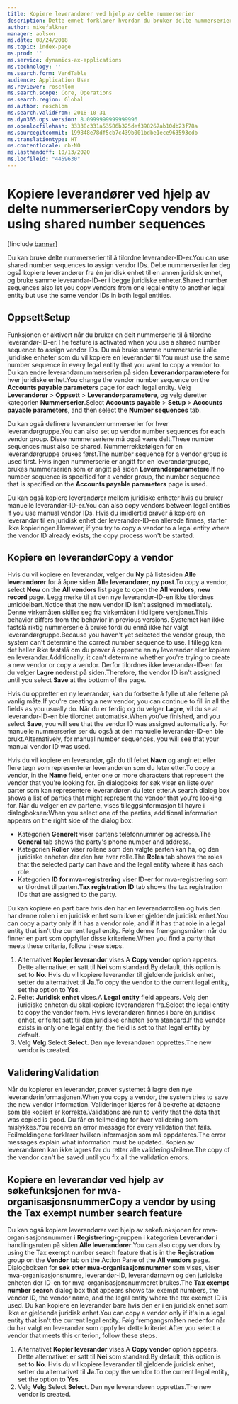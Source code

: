 ```yaml
---
title: Kopiere leverandører ved hjelp av delte nummerserier
description: Dette emnet forklarer hvordan du bruker delte nummerserier til å kopiere en leverandør til en annen juridisk enhet og samtidig beholde samme leverandør-ID.
author: mikefalkner
manager: aolson
ms.date: 08/24/2018
ms.topic: index-page
ms.prod: ''
ms.service: dynamics-ax-applications
ms.technology: ''
ms.search.form: VendTable
audience: Application User
ms.reviewer: roschlom
ms.search.scope: Core, Operations
ms.search.region: Global
ms.author: roschlom
ms.search.validFrom: 2018-10-31
ms.dyn365.ops.version: 8.0999999999999996
ms.openlocfilehash: 33338c331a53586b325def398267ab10db23f78a
ms.sourcegitcommit: 199848e78df5cb7c439b001bdbe1ece963593cdb
ms.translationtype: HT
ms.contentlocale: nb-NO
ms.lasthandoff: 10/13/2020
ms.locfileid: "4459630"
---
```

# <a name="copy-vendors-by-using-shared-number-sequences"></a><span data-ttu-id="eb1af-103">Kopiere leverandører ved hjelp av delte nummerserier</span><span class="sxs-lookup"><span data-stu-id="eb1af-103">Copy vendors by using shared number sequences</span></span>

[!include [banner](../includes/banner.md)]

<span data-ttu-id="eb1af-104">Du kan bruke delte nummerserier til å tilordne leverandør-ID-er.</span><span class="sxs-lookup"><span data-stu-id="eb1af-104">You can use shared number sequences to assign vendor IDs.</span></span> <span data-ttu-id="eb1af-105">Delte nummerserier lar deg også kopiere leverandører fra én juridisk enhet til en annen juridisk enhet, og bruke samme leverandør-ID-er i begge juridiske enheter.</span><span class="sxs-lookup"><span data-stu-id="eb1af-105">Shared number sequences also let you copy vendors from one legal entity to another legal entity but use the same vendor IDs in both legal entities.</span></span>

## <a name="setup"></a><span data-ttu-id="eb1af-106">Oppsett</span><span class="sxs-lookup"><span data-stu-id="eb1af-106">Setup</span></span>

<span data-ttu-id="eb1af-107">Funksjonen er aktivert når du bruker en delt nummerserie til å tilordne leverandør-ID-er.</span><span class="sxs-lookup"><span data-stu-id="eb1af-107">The feature is activated when you use a shared number sequence to assign vendor IDs.</span></span> <span data-ttu-id="eb1af-108">Du må bruke samme nummerserie i alle juridiske enheter som du vil kopiere en leverandør til.</span><span class="sxs-lookup"><span data-stu-id="eb1af-108">You must use the same number sequence in every legal entity that you want to copy a vendor to.</span></span> <span data-ttu-id="eb1af-109">Du kan endre leverandørnummerserien på siden **Leverandørparametere** for hver juridiske enhet.</span><span class="sxs-lookup"><span data-stu-id="eb1af-109">You change the vendor number sequence on the **Accounts payable parameters** page for each legal entity.</span></span> <span data-ttu-id="eb1af-110">Velg **Leverandører** \> **Oppsett** \> **Leverandørparametere**, og velg deretter kategorien **Nummerserier**.</span><span class="sxs-lookup"><span data-stu-id="eb1af-110">Select **Accounts payable** \> **Setup** \> **Accounts payable parameters**, and then select the **Number sequences** tab.</span></span>

<span data-ttu-id="eb1af-111">Du kan også definere leverandørnummerserier for hver leverandørgruppe.</span><span class="sxs-lookup"><span data-stu-id="eb1af-111">You can also set up vendor number sequences for each vendor group.</span></span> <span data-ttu-id="eb1af-112">Disse nummerseriene må også være delt.</span><span class="sxs-lookup"><span data-stu-id="eb1af-112">These number sequences must also be shared.</span></span> <span data-ttu-id="eb1af-113">Nummerrekkefølgen for en leverandørgruppe brukes først.</span><span class="sxs-lookup"><span data-stu-id="eb1af-113">The number sequence for a vendor group is used first.</span></span> <span data-ttu-id="eb1af-114">Hvis ingen nummerserie er angitt for en leverandørgruppe, brukes nummerserien som er angitt på siden **Leverandørparametere**.</span><span class="sxs-lookup"><span data-stu-id="eb1af-114">If no number sequence is specified for a vendor group, the number sequence that is specified on the **Accounts payable parameters** page is used.</span></span>

<span data-ttu-id="eb1af-115">Du kan også kopiere leverandører mellom juridiske enheter hvis du bruker manuelle leverandør-ID-er.</span><span class="sxs-lookup"><span data-stu-id="eb1af-115">You can also copy vendors between legal entities if you use manual vendor IDs.</span></span> <span data-ttu-id="eb1af-116">Hvis du imidlertid prøver å kopiere en leverandør til en juridisk enhet der leverandør-ID-en allerede finnes, starter ikke kopieringen.</span><span class="sxs-lookup"><span data-stu-id="eb1af-116">However, if you try to copy a vendor to a legal entity where the vendor ID already exists, the copy process won't be started.</span></span>

## <a name="copy-a-vendor"></a><span data-ttu-id="eb1af-117">Kopiere en leverandør</span><span class="sxs-lookup"><span data-stu-id="eb1af-117">Copy a vendor</span></span>

<span data-ttu-id="eb1af-118">Hvis du vil kopiere en leverandør, velger du **Ny** på listesiden **Alle leverandører** for å åpne siden **Alle leverandører, ny post**.</span><span class="sxs-lookup"><span data-stu-id="eb1af-118">To copy a vendor, select **New** on the **All vendors** list page to open the **All vendors, new record** page.</span></span> <span data-ttu-id="eb1af-119">Legg merke til at den nye leverandør-ID-en ikke tilordnes umiddelbart.</span><span class="sxs-lookup"><span data-stu-id="eb1af-119">Notice that the new vendor ID isn't assigned immediately.</span></span> <span data-ttu-id="eb1af-120">Denne virkemåten skiller seg fra virkemåten i tidligere versjoner.</span><span class="sxs-lookup"><span data-stu-id="eb1af-120">This behavior differs from the behavior in previous versions.</span></span> <span data-ttu-id="eb1af-121">Systemet kan ikke fastslå riktig nummerserie å bruke fordi du ennå ikke har valgt leverandørgruppe.</span><span class="sxs-lookup"><span data-stu-id="eb1af-121">Because you haven't yet selected the vendor group, the system can't determine the correct number sequence to use.</span></span> <span data-ttu-id="eb1af-122">I tillegg kan det heller ikke fastslå om du prøver å opprette en ny leverandør eller kopiere en leverandør.</span><span class="sxs-lookup"><span data-stu-id="eb1af-122">Additionally, it can't determine whether you're trying to create a new vendor or copy a vendor.</span></span> <span data-ttu-id="eb1af-123">Derfor tilordnes ikke leverandør-ID-en før du velger **Lagre** nederst på siden.</span><span class="sxs-lookup"><span data-stu-id="eb1af-123">Therefore, the vendor ID isn't assigned until you select **Save** at the bottom of the page.</span></span>

<span data-ttu-id="eb1af-124">Hvis du oppretter en ny leverandør, kan du fortsette å fylle ut alle feltene på vanlig måte.</span><span class="sxs-lookup"><span data-stu-id="eb1af-124">If you're creating a new vendor, you can continue to fill in all the fields as you usually do.</span></span> <span data-ttu-id="eb1af-125">Når du er ferdig og du velger **Lagre**, vil du se at leverandør-ID-en ble tilordnet automatisk.</span><span class="sxs-lookup"><span data-stu-id="eb1af-125">When you've finished, and you select **Save**, you will see that the vendor ID was assigned automatically.</span></span> <span data-ttu-id="eb1af-126">For manuelle nummerserier ser du også at den manuelle leverandør-ID-en ble brukt.</span><span class="sxs-lookup"><span data-stu-id="eb1af-126">Alternatively, for manual number sequences, you will see that your manual vendor ID was used.</span></span>

<span data-ttu-id="eb1af-127">Hvis du vil kopiere en leverandør, går du til feltet **Navn** og angir ett eller flere tegn som representerer leverandøren som du leter etter.</span><span class="sxs-lookup"><span data-stu-id="eb1af-127">To copy a vendor, in the **Name** field, enter one or more characters that represent the vendor that you're looking for.</span></span> <span data-ttu-id="eb1af-128">En dialogboks for søk viser en liste over parter som kan representere leverandøren du leter etter.</span><span class="sxs-lookup"><span data-stu-id="eb1af-128">A search dialog box shows a list of parties that might represent the vendor that you're looking for.</span></span> <span data-ttu-id="eb1af-129">Når du velger en av partene, vises tilleggsinformasjon til høyre i dialogboksen:</span><span class="sxs-lookup"><span data-stu-id="eb1af-129">When you select one of the parties, additional information appears on the right side of the dialog box:</span></span>

- <span data-ttu-id="eb1af-130">Kategorien **Generelt** viser partens telefonnummer og adresse.</span><span class="sxs-lookup"><span data-stu-id="eb1af-130">The **General** tab shows the party's phone number and address.</span></span>
- <span data-ttu-id="eb1af-131">Kategorien **Roller** viser rollene som den valgte parten kan ha, og den juridiske enheten der den har hver rolle.</span><span class="sxs-lookup"><span data-stu-id="eb1af-131">The **Roles** tab shows the roles that the selected party can have and the legal entity where it has each role.</span></span>
- <span data-ttu-id="eb1af-132">Kategorien **ID for mva-registrering** viser ID-er for mva-registrering som er tilordnet til parten.</span><span class="sxs-lookup"><span data-stu-id="eb1af-132">**Tax registration ID** tab shows the tax registration IDs that are assigned to the party.</span></span>

<span data-ttu-id="eb1af-133">Du kan kopiere en part bare hvis den har en leverandørrollen og hvis den har denne rollen i en juridisk enhet som ikke er gjeldende juridisk enhet.</span><span class="sxs-lookup"><span data-stu-id="eb1af-133">You can copy a party only if it has a vendor role, and if it has that role in a legal entity that isn't the current legal entity.</span></span> <span data-ttu-id="eb1af-134">Følg denne fremgangsmåten når du finner en part som oppfyller disse kriteriene.</span><span class="sxs-lookup"><span data-stu-id="eb1af-134">When you find a party that meets these criteria, follow these steps.</span></span>

1. <span data-ttu-id="eb1af-135">Alternativet **Kopier leverandør** vises.</span><span class="sxs-lookup"><span data-stu-id="eb1af-135">A **Copy vendor** option appears.</span></span> <span data-ttu-id="eb1af-136">Dette alternativet er satt til **Nei** som standard.</span><span class="sxs-lookup"><span data-stu-id="eb1af-136">By default, this option is set to **No**.</span></span> <span data-ttu-id="eb1af-137">Hvis du vil kopiere leverandør til gjeldende juridisk enhet, setter du alternativet til **Ja**.</span><span class="sxs-lookup"><span data-stu-id="eb1af-137">To copy the vendor to the current legal entity, set the option to **Yes**.</span></span> 
2. <span data-ttu-id="eb1af-138">Feltet **Juridisk enhet** vises.</span><span class="sxs-lookup"><span data-stu-id="eb1af-138">A **Legal entity** field appears.</span></span> <span data-ttu-id="eb1af-139">Velg den juridiske enheten du skal kopiere leverandøren fra.</span><span class="sxs-lookup"><span data-stu-id="eb1af-139">Select the legal entity to copy the vendor from.</span></span> <span data-ttu-id="eb1af-140">Hvis leverandøren finnes i bare én juridisk enhet, er feltet satt til den juridiske enheten som standard.</span><span class="sxs-lookup"><span data-stu-id="eb1af-140">If the vendor exists in only one legal entity, the field is set to that legal entity by default.</span></span>
3. <span data-ttu-id="eb1af-141">Velg **Velg**.</span><span class="sxs-lookup"><span data-stu-id="eb1af-141">Select **Select**.</span></span> <span data-ttu-id="eb1af-142">Den nye leverandøren opprettes.</span><span class="sxs-lookup"><span data-stu-id="eb1af-142">The new vendor is created.</span></span>

## <a name="validation"></a><span data-ttu-id="eb1af-143">Validering</span><span class="sxs-lookup"><span data-stu-id="eb1af-143">Validation</span></span>

<span data-ttu-id="eb1af-144">Når du kopierer en leverandør, prøver systemet å lagre den nye leverandørinformasjonen.</span><span class="sxs-lookup"><span data-stu-id="eb1af-144">When you copy a vendor, the system tries to save the new vendor information.</span></span> <span data-ttu-id="eb1af-145">Valideringer kjøres for å bekrefte at dataene som ble kopiert er korrekte.</span><span class="sxs-lookup"><span data-stu-id="eb1af-145">Validations are run to verify that the data that was copied is good.</span></span> <span data-ttu-id="eb1af-146">Du får en feilmelding for hver validering som mislykkes.</span><span class="sxs-lookup"><span data-stu-id="eb1af-146">You receive an error message for every validation that fails.</span></span> <span data-ttu-id="eb1af-147">Feilmeldingene forklarer hvilken informasjon som må oppdateres.</span><span class="sxs-lookup"><span data-stu-id="eb1af-147">The error messages explain what information must be updated.</span></span> <span data-ttu-id="eb1af-148">Kopien av leverandøren kan ikke lagres før du retter alle valideringsfeilene.</span><span class="sxs-lookup"><span data-stu-id="eb1af-148">The copy of the vendor can't be saved until you fix all the validation errors.</span></span>

## <a name="copy-a-vendor-by-using-the-tax-exempt-number-search-feature"></a><span data-ttu-id="eb1af-149">Kopiere en leverandør ved hjelp av søkefunksjonen for mva-organisasjonsnummer</span><span class="sxs-lookup"><span data-stu-id="eb1af-149">Copy a vendor by using the Tax exempt number search feature</span></span>

<span data-ttu-id="eb1af-150">Du kan også kopiere leverandører ved hjelp av søkefunksjonen for mva-organisasjonsnummer i **Registrering**-gruppen i kategorien **Leverandør** i handlingsruten på siden **Alle leverandører**.</span><span class="sxs-lookup"><span data-stu-id="eb1af-150">You can also copy vendors by using the Tax exempt number search feature that is in the **Registration** group on the **Vendor** tab on the Action Pane of the **All vendors** page.</span></span> <span data-ttu-id="eb1af-151">Dialogboksen for **søk etter mva-organisasjonsnummer** som vises, viser mva-organisasjonsnumre, leverandør-ID, leverandørnavn og den juridiske enheten der ID-en for mva-organisasjonsnummeret brukes.</span><span class="sxs-lookup"><span data-stu-id="eb1af-151">The **Tax exempt number search** dialog box that appears shows tax exempt numbers, the vendor ID, the vendor name, and the legal entity where the tax exempt ID is used.</span></span> <span data-ttu-id="eb1af-152">Du kan kopiere en leverandør bare hvis den er i en juridisk enhet som ikke er gjeldende juridisk enhet.</span><span class="sxs-lookup"><span data-stu-id="eb1af-152">You can copy a vendor only if it's in a legal entity that isn't the current legal entity.</span></span> <span data-ttu-id="eb1af-153">Følg fremgangsmåten nedenfor når du har valgt en leverandør som oppfyller dette kriteriet.</span><span class="sxs-lookup"><span data-stu-id="eb1af-153">After you select a vendor that meets this criterion, follow these steps.</span></span>

1. <span data-ttu-id="eb1af-154">Alternativet **Kopier leverandør** vises.</span><span class="sxs-lookup"><span data-stu-id="eb1af-154">A **Copy vendor** option appears.</span></span> <span data-ttu-id="eb1af-155">Dette alternativet er satt til **Nei** som standard.</span><span class="sxs-lookup"><span data-stu-id="eb1af-155">By default, this option is set to **No**.</span></span> <span data-ttu-id="eb1af-156">Hvis du vil kopiere leverandør til gjeldende juridisk enhet, setter du alternativet til **Ja**.</span><span class="sxs-lookup"><span data-stu-id="eb1af-156">To copy the vendor to the current legal entity, set the option to **Yes**.</span></span>
2. <span data-ttu-id="eb1af-157">Velg **Velg**.</span><span class="sxs-lookup"><span data-stu-id="eb1af-157">Select **Select**.</span></span> <span data-ttu-id="eb1af-158">Den nye leverandøren opprettes.</span><span class="sxs-lookup"><span data-stu-id="eb1af-158">The new vendor is created.</span></span>
